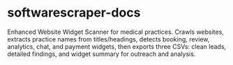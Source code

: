 # softwarescraper-docs
Enhanced Website Widget Scanner for medical practices. Crawls websites, extracts practice names from titles/headings, detects booking, review, analytics, chat, and payment widgets, then exports three CSVs: clean leads, detailed findings, and widget summary for outreach and analysis.
